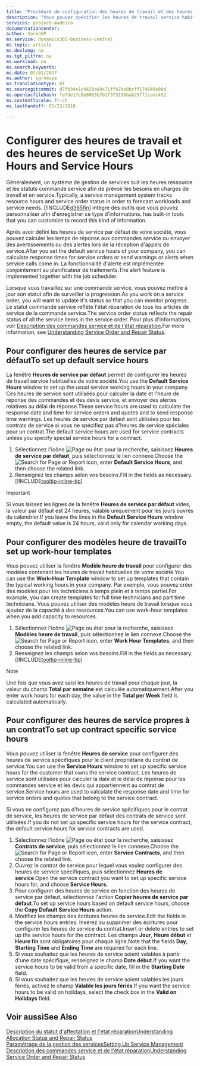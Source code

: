 ```yaml
---
title: "Procédure de configuration des heures de travail et des heures de service | Microsoft Docs"
description: "Vous pouvez spécifier les heures de travail service habituelles de votre société. Ces heures de service sont utilisées pour calculer la date et l'heure de réponse des commandes et des devis service, et envoyer des alertes relatives au délai de réponse."
services: project-madeira
documentationcenter: 
author: SorenGP
ms.service: dynamics365-business-central
ms.topic: article
ms.devlang: na
ms.tgt_pltfrm: na
ms.workload: na
ms.search.keywords: 
ms.date: 07/01/2017
ms.author: sgroespe
ms.translationtype: HT
ms.sourcegitcommit: d7fb34e1c9428a64c71ff47be8bcff174649c00d
ms.openlocfilehash: fefde17c8e8063b7b1f373196bab29ff1caec452
ms.contentlocale: fr-ch
ms.lasthandoff: 03/22/2018

---
```

# <a name="set-up-work-hours-and-service-hours"></a><span data-ttu-id="9b8ca-104">Configurer des heures de travail et des heures de service</span><span class="sxs-lookup"><span data-stu-id="9b8ca-104">Set Up Work Hours and Service Hours</span></span>
<span data-ttu-id="9b8ca-105">Généralement, un système de gestion de services suit les heures ressource et les statuts commande service afin de prévoir les besoins en charges de travail et en service.</span><span class="sxs-lookup"><span data-stu-id="9b8ca-105">Typically, a service management system tracks resource hours and service order status in order to forecast workloads and service needs.</span></span> [!INCLUDE[d365fin](includes/d365fin_md.md)]<span data-ttu-id="9b8ca-106"> intègre des outils que vous pouvez personnaliser afin d'enregistrer ce type d'informations.</span><span class="sxs-lookup"><span data-stu-id="9b8ca-106"> has built-in tools that you can customize to record this kind of information.</span></span>  
  
<span data-ttu-id="9b8ca-107">Après avoir défini les heures de service par défaut de votre société, vous pouvez calculer les temps de réponse aux commandes service ou envoyer des avertissements ou des alertes lors de la réception d'appels de service.</span><span class="sxs-lookup"><span data-stu-id="9b8ca-107">After you set the default service hours of your company, you can calculate response times for service orders or send warnings or alerts when service calls come in.</span></span> <span data-ttu-id="9b8ca-108">La fonctionnalité d'alerte est implémentée conjointement au planificateur de traitements.</span><span class="sxs-lookup"><span data-stu-id="9b8ca-108">The alert feature is implemented together with the job scheduler.</span></span>   
  
<span data-ttu-id="9b8ca-109">Lorsque vous travaillez sur une commande service, vous pouvez mettre à jour son statut afin de surveiller la progression.</span><span class="sxs-lookup"><span data-stu-id="9b8ca-109">As you work on a service order, you will want to update it's status so that you can monitor progress.</span></span> <span data-ttu-id="9b8ca-110">Le statut commande service reflète l'état réparation de tous les articles de service de la commande service.</span><span class="sxs-lookup"><span data-stu-id="9b8ca-110">The service order status reflects the repair status of all the service items in the service order.</span></span> <span data-ttu-id="9b8ca-111">Pour plus d'informations, voir [Description des commandes service et de l'état réparation](service-order-repair-status.md).</span><span class="sxs-lookup"><span data-stu-id="9b8ca-111">For more information, see [Understanding Service Order and Repair Status](service-order-repair-status.md).</span></span> 

## <a name="to-set-up-default-service-hours"></a><span data-ttu-id="9b8ca-112">Pour configurer des heures de service par défaut</span><span class="sxs-lookup"><span data-stu-id="9b8ca-112">To set up default service hours</span></span>  
<span data-ttu-id="9b8ca-113">La fenêtre **Heures de service par défaut** permet de configurer les heures de travail service habituelles de votre société.</span><span class="sxs-lookup"><span data-stu-id="9b8ca-113">You use the **Default Service Hours** window to set up the usual service working hours in your company.</span></span> <span data-ttu-id="9b8ca-114">Ces heures de service sont utilisées pour calculer la date et l'heure de réponse des commandes et des devis service, et envoyer des alertes relatives au délai de réponse.</span><span class="sxs-lookup"><span data-stu-id="9b8ca-114">These service hours are used to calculate the response date and time for service orders and quotes and to send response time warnings.</span></span> <span data-ttu-id="9b8ca-115">Les heures de service par défaut sont utilisées pour les contrats de service si vous ne spécifiez pas d'heures de service spéciales pour un contrat.</span><span class="sxs-lookup"><span data-stu-id="9b8ca-115">The default service hours are used for service contracts unless you specify special service hours for a contract.</span></span>  
  
1. <span data-ttu-id="9b8ca-116">Sélectionnez l'icône ![Page ou état pour la recherche](media/ui-search/search_small.png "Page ou état pour la recherche"), saisissez **Heures de service par défaut**, puis sélectionnez le lien connexe.</span><span class="sxs-lookup"><span data-stu-id="9b8ca-116">Choose the ![Search for Page or Report](media/ui-search/search_small.png "Search for Page or Report icon") icon, enter **Default Service Hours**, and then choose the related link.</span></span>  
2. <span data-ttu-id="9b8ca-117">Renseignez les champs selon vos besoins.</span><span class="sxs-lookup"><span data-stu-id="9b8ca-117">Fill in the fields as necessary.</span></span> [!INCLUDE[tooltip-inline-tip](includes/tooltip-inline-tip_md.md)]  
  
> [!IMPORTANT]  
>  <span data-ttu-id="9b8ca-118">Si vous laissez les lignes de la fenêtre **Heures de service par défaut** vides, la valeur par défaut est 24 heures, valable uniquement pour les jours ouvrés du calendrier.</span><span class="sxs-lookup"><span data-stu-id="9b8ca-118">If you leave the lines in the **Default Service Hours** window empty, the default value is 24 hours, valid only for calendar working days.</span></span>  
  
## <a name="to-set-up-work-hour-templates"></a><span data-ttu-id="9b8ca-119">Pour configurer des modèles heure de travail</span><span class="sxs-lookup"><span data-stu-id="9b8ca-119">To set up work-hour templates</span></span>
<span data-ttu-id="9b8ca-120">Vous pouvez utiliser la fenêtre **Modèle heure de travail** pour configurer des modèles contenant les heures de travail habituelles de votre société.</span><span class="sxs-lookup"><span data-stu-id="9b8ca-120">You can use the **Work-Hour Template** window to set up templates that contain the typical working hours in your company.</span></span> <span data-ttu-id="9b8ca-121">Par exemple, vous pouvez créer des modèles pour les techniciens à temps plein et à temps partiel.</span><span class="sxs-lookup"><span data-stu-id="9b8ca-121">For example, you can create templates for full time technicians and part time technicians.</span></span> <span data-ttu-id="9b8ca-122">Vous pouvez utiliser des modèles heure de travail lorsque vous ajoutez de la capacité à des ressources.</span><span class="sxs-lookup"><span data-stu-id="9b8ca-122">You can use work-hour templates when you add capacity to resources.</span></span>  
  
1. <span data-ttu-id="9b8ca-123">Sélectionnez l'icône ![Page ou état pour la recherche](media/ui-search/search_small.png "Page ou état pour la recherche"), saisissez **Modèles heure de travail**, puis sélectionnez le lien connexe.</span><span class="sxs-lookup"><span data-stu-id="9b8ca-123">Choose the ![Search for Page or Report](media/ui-search/search_small.png "Search for Page or Report icon") icon, enter **Work Hour Templates**, and then choose the related link.</span></span>  
2. <span data-ttu-id="9b8ca-124">Renseignez les champs selon vos besoins.</span><span class="sxs-lookup"><span data-stu-id="9b8ca-124">Fill in the fields as necessary.</span></span> [!INCLUDE[tooltip-inline-tip](includes/tooltip-inline-tip_md.md)]  
  
> [!Note]
> <span data-ttu-id="9b8ca-125">Une fois que vous avez saisi les heures de travail pour chaque jour, la valeur du champ **Total par semaine** est calculée automatiquement.</span><span class="sxs-lookup"><span data-stu-id="9b8ca-125">After you enter work hours for each day, the value in the **Total per Week** field is calculated automatically.</span></span>  

## <a name="to-set-up-contract-specific-service-hours"></a><span data-ttu-id="9b8ca-126">Pour configurer des heures de service propres à un contrat</span><span class="sxs-lookup"><span data-stu-id="9b8ca-126">To set up contract specific service hours</span></span>  
<span data-ttu-id="9b8ca-127">Vous pouvez utiliser la fenêtre **Heures de service** pour configurer des heures de service spécifiques pour le client propriétaire du contrat de service.</span><span class="sxs-lookup"><span data-stu-id="9b8ca-127">You can use the **Service Hours** window to set up specific service hours for the customer that owns the service contract.</span></span> <span data-ttu-id="9b8ca-128">Les heures de service sont utilisées pour calculer la date et le délai de réponse pour les commandes service et les devis qui appartiennent au contrat de service.</span><span class="sxs-lookup"><span data-stu-id="9b8ca-128">Service hours are used to calculate the response date and time for service orders and quotes that belong to the service contract.</span></span>  
  
<span data-ttu-id="9b8ca-129">Si vous ne configurez pas d'heures de service spécifiques pour le contrat de service, les heures de service par défaut des contrats de service sont utilisées.</span><span class="sxs-lookup"><span data-stu-id="9b8ca-129">If you do not set up specific service hours for the service contract, the default service hours for service contracts are used.</span></span>  
  
1. <span data-ttu-id="9b8ca-130">Sélectionnez l'icône ![Page ou état pour la recherche](media/ui-search/search_small.png "Page ou état pour la recherche"), saisissez **Contrats de service**, puis sélectionnez le lien connexe.</span><span class="sxs-lookup"><span data-stu-id="9b8ca-130">Choose the ![Search for Page or Report](media/ui-search/search_small.png "Search for Page or Report icon") icon, enter **Service Contracts**, and then choose the related link.</span></span>  
2. <span data-ttu-id="9b8ca-131">Ouvrez le contrat de service pour lequel vous voulez configurer des heures de service spécifiques, puis sélectionnez **Heures de service**.</span><span class="sxs-lookup"><span data-stu-id="9b8ca-131">Open the service contract you want to set up specific service hours for, and choose **Service Hours**.</span></span>  
4. <span data-ttu-id="9b8ca-132">Pour configurer des heures de service en fonction des heures de service par défaut, sélectionnez l'action **Copier heures de service par défaut**.</span><span class="sxs-lookup"><span data-stu-id="9b8ca-132">To set up service hours based on default service hours, choose the **Copy Default Service Hours** action.</span></span>  
5. <span data-ttu-id="9b8ca-133">Modifiez les champs des écritures heures de service.</span><span class="sxs-lookup"><span data-stu-id="9b8ca-133">Edit the fields in the service hours entries.</span></span> <span data-ttu-id="9b8ca-134">Insérez ou supprimer des écritures pour configurer les heures de service du contrat.</span><span class="sxs-lookup"><span data-stu-id="9b8ca-134">Insert or delete entries to set up the service hours for the contract.</span></span> <span data-ttu-id="9b8ca-135">Les champs **Jour**, **Heure début** et **Heure fin** sont obligatoires pour chaque ligne.</span><span class="sxs-lookup"><span data-stu-id="9b8ca-135">Note that the fields **Day**, **Starting Time** and **Ending Time** are required for each line.</span></span>  
6. <span data-ttu-id="9b8ca-136">Si vous souhaitez que les heures de service soient valables à partir d'une date spécifique, renseignez le champ **Date début**.</span><span class="sxs-lookup"><span data-stu-id="9b8ca-136">If you want the service hours to be valid from a specific date, fill in the **Starting Date** field.</span></span>  
7. <span data-ttu-id="9b8ca-137">Si vous souhaitez que les heures de service soient valables les jours fériés, activez le champ **Valable les jours fériés**.</span><span class="sxs-lookup"><span data-stu-id="9b8ca-137">If you want the service hours to be valid on holidays, select the check box in the **Valid on Holidays** field.</span></span>  

## <a name="see-also"></a><span data-ttu-id="9b8ca-138">Voir aussi</span><span class="sxs-lookup"><span data-stu-id="9b8ca-138">See Also</span></span>  
[<span data-ttu-id="9b8ca-139">Description du statut d'affectation et l'état réparation</span><span class="sxs-lookup"><span data-stu-id="9b8ca-139">Understanding Allocation Status and Repair Status</span></span>](service-allocation-status-and-repair-status.md)  
[<span data-ttu-id="9b8ca-140">Paramétrage de la gestion des services</span><span class="sxs-lookup"><span data-stu-id="9b8ca-140">Setting Up Service Management</span></span>](service-setup-service.md)  
[<span data-ttu-id="9b8ca-141">Description des commandes service et de l'état réparation</span><span class="sxs-lookup"><span data-stu-id="9b8ca-141">Understanding Service Order and Repair Status</span></span>](service-order-repair-status.md)  

